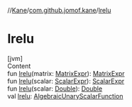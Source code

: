 //[Kane](../index.md)/[com.github.jomof.kane](index.md)/[lrelu](lrelu.md)



# lrelu  
[jvm]  
Content  
fun [lrelu](lrelu.md)(matrix: [MatrixExpr](-matrix-expr/index.md)): [MatrixExpr](-matrix-expr/index.md)  
fun [lrelu](lrelu.md)(scalar: [ScalarExpr](-scalar-expr/index.md)): [ScalarExpr](-scalar-expr/index.md)  
fun [lrelu](lrelu.md)(scalar: [Double](https://kotlinlang.org/api/latest/jvm/stdlib/kotlin/-double/index.html)): [Double](https://kotlinlang.org/api/latest/jvm/stdlib/kotlin/-double/index.html)  
val [lrelu](lrelu.md): [AlgebraicUnaryScalarFunction](../com.github.jomof.kane.impl.functions/-algebraic-unary-scalar-function/index.md)  



